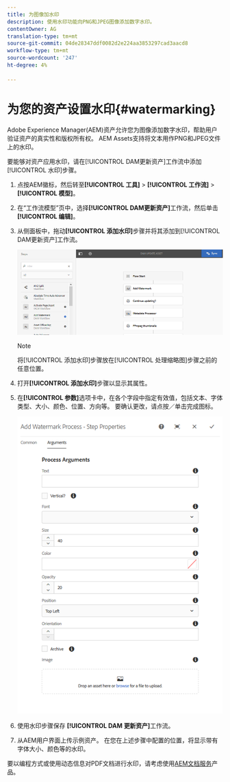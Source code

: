 ```yaml
---
title: 为图像加水印
description: 使用水印功能向PNG和JPEG图像添加数字水印。
contentOwner: AG
translation-type: tm+mt
source-git-commit: 04de28347ddf0082d2e224aa3853297cad3aacd8
workflow-type: tm+mt
source-wordcount: '247'
ht-degree: 4%

---
```



# 为您的资产设置水印{#watermarking}

Adobe Experience Manager(AEM)资产允许您为图像添加数字水印，帮助用户验证资产的真实性和版权所有权。 AEM Assets支持将文本用作PNG和JPEG文件上的水印。

要能够对资产应用水印，请在[!UICONTROL DAM更新资产]工作流中添加[!UICONTROL 水印]步骤。

1. 点按AEM徽标，然后转至&#x200B;**[!UICONTROL 工具]** > **[!UICONTROL 工作流]** > **[!UICONTROL 模型]**。
1. 在“工作流模型”页中，选择&#x200B;**[!UICONTROL DAM更新资产]**&#x200B;工作流，然后单击&#x200B;**[!UICONTROL 编辑]**。

1. 从侧面板中，拖动&#x200B;**[!UICONTROL 添加水印]**&#x200B;步骤并将其添加到[!UICONTROL DAM更新资产]工作流。

   ![在DAM更新资产工作流中添加水印步骤](assets/add_watermark_step_aem_assets.png)

   >[!NOTE]
   >
   >将[!UICONTROL 添加水印]步骤放在[!UICONTROL 处理缩略图]步骤之前的任意位置。

1. 打开&#x200B;**[!UICONTROL 添加水印]**&#x200B;步骤以显示其属性。
1. 在&#x200B;**[!UICONTROL 参数]**&#x200B;选项卡中，在各个字段中指定有效值，包括文本、字体类型、大小、颜色、位置、方向等。 要确认更改，请点按／单击完成图标。

   ![在资产的添加水印步骤中提供参数](assets/arguments_add_watermark_aem_assets.png)

1. 使用水印步骤保存 **[!UICONTROL DAM 更新资产]**&#x200B;工作流。
1. 从AEM用户界面上传示例资产。 在您在上述步骤中配置的位置，将显示带有字体大小、颜色等的水印。

要以编程方式或使用动态信息对PDF文档进行水印，请考虑使用[AEM文档服务](/help/forms/using/overview-aem-document-services.md)产品。

